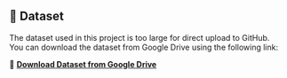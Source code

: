 ## 📂 Dataset
The dataset used in this project is too large for direct upload to GitHub.  
You can download the dataset from Google Drive using the following link:  

🔗 **[Download Dataset from Google Drive](https://drive.google.com/file/d/15pqkVljZLrrvpp5CaoXQy55DaU5_Do0W/view?usp=drive_link)**  
